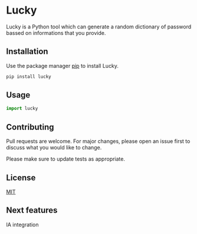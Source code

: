 # Lucky

Lucky is a Python tool which can generate a random dictionary of password bassed on informations that you provide.

## Installation

Use the package manager [pip](https://pip.pypa.io/en/stable/) to install Lucky.

```bash
pip install lucky
```

## Usage

```python
import lucky
```

## Contributing
Pull requests are welcome. For major changes, please open an issue first to discuss what you would like to change.

Please make sure to update tests as appropriate.

## License
[MIT](https://choosealicense.com/licenses/mit/)


## Next features
IA integration
